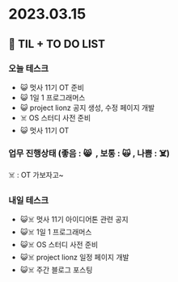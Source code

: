# 2023.03.15

## 📓 TIL + TO DO LIST

### 오늘 테스크

- 😺 멋사 11기 OT 준비
- 😺 1일 1 프로그래머스
- 😺 project lionz 공지 생성, 수정 페이지 개발
- ☠️ OS 스터디 사전 준비
- 😺 멋사 11기 OT

### 업무 진행상태 (좋음 : 😸  , 보통 : 🙀 , 나쁨 : ☠️)

☠️ : OT 가보자고~

### 내일 테스크

- 😺☠️ 멋사 11기 아이디어톤 관련 공지
- 😺☠️ 1일 1 프로그래머스
- 😺☠️ OS 스터디 사전 준비
- 😺☠️ project lionz 일정 페이지 개발
- 😺☠️ 주간 블로그 포스팅
